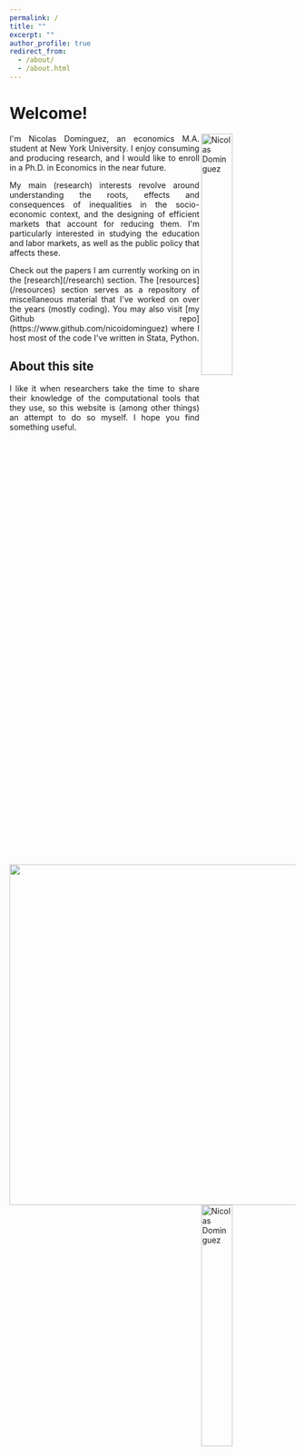 ```yaml
---
permalink: /
title: ""
excerpt: ""
author_profile: true
redirect_from: 
  - /about/
  - /about.html
---
```


# Welcome!

<img align="right" width="33%" src="https://nicoidominguez.github.io/images/Nico-1-edited.jpg" alt="Nicolas Dominguez">

<p align="justify"> I'm Nicolas Dominguez, an economics M.A. student at New York University. I enjoy consuming and producing research, and I would like to enroll in a Ph.D. in Economics in the near future. </p> 

<p align="justify"> My main (research) interests revolve around understanding the roots, effects and consequences of inequalities in the socio-economic context, and the designing of efficient markets that account for reducing them. I'm particularly interested in studying the education and labor markets, as well as the public policy that affects these. </p> 

<p align="justify"> Check out the papers I am currently working on in the [research](/research) section. The [resources](/resources) section serves as a repository of miscellaneous material that I've worked on over the years (mostly coding). You may also visit [my Github repo](https://www.github.com/nicoidominguez) where I host most of the code I've written in Stata, Python. </p> 

## About this site

<p align="justify"> I like it when researchers take the time to share their knowledge of the computational tools that they use, so this website is (among other things) an attempt to do so myself. I hope you find something useful. </p> 

<img src="https://nicoidominguez.github.io/images/Nico-1.jpg" width="600">
<img align="right" width="33%" src="https://nicoidominguez.github.io/images/Nico-10-edited.jpg" alt="Nicolas Dominguez">
